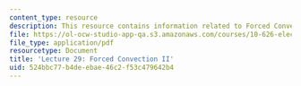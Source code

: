 ```yaml
---
content_type: resource
description: This resource contains information related to Forced Convection II.
file: https://ol-ocw-studio-app-qa.s3.amazonaws.com/courses/10-626-electrochemical-energy-systems-spring-2014/524bbc77b4deebae46c2f53c479642b4_MIT10_626S14_Lec29_Forced.pdf
file_type: application/pdf
resourcetype: Document
title: 'Lecture 29: Forced Convection II'
uid: 524bbc77-b4de-ebae-46c2-f53c479642b4
---
```

